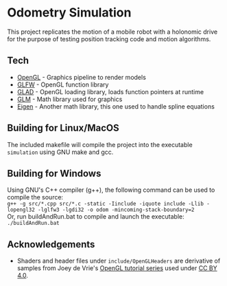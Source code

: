# Odometry Simulation

This project replicates the motion of a mobile robot with a holonomic drive for the purpose of testing position tracking code and motion algorithms.

## Tech
- [OpenGL](https://www.opengl.org/) - Graphics pipeline to render models
- [GLFW](https://www.glfw.org/) - OpenGL function library
- [GLAD](https://github.com/Dav1dde/glad) - OpenGL loading library, loads function pointers at runtime
- [GLM](https://glm.g-truc.net/0.9.8/index.html) - Math library used for graphics
- [Eigen](http://eigen.tuxfamily.org/index.php?title=Main_Page) - Another math library, this one used to handle spline equations

## Building for Linux/MacOS
The included makefile will compile the project into the executable `simulation` using GNU make and gcc.

## Building for Windows
Using GNU's C++ compiler (g++), the following command can be used to compile the source:  
```g++ -g src/*.cpp src/*.c -static -Iinclude -iquote include -Llib -lopengl32 -lglfw3 -lgdi32 -o odom -mincoming-stack-boundary=2```  
Or, run buildAndRun.bat to compile and launch the executable:  
```./buildAndRun.bat```

## Acknowledgements
- Shaders and header files under `include/OpenGLHeaders` are derivative of samples from Joey de Vrie's [OpenGL tutorial series](https://learnopengl.com/Introduction) used under [CC BY 4.0](https://creativecommons.org/licenses/by/4.0/).
